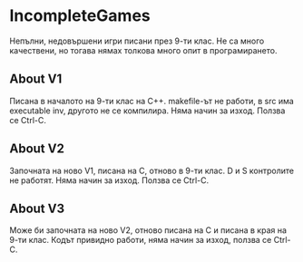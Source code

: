 # IncompleteGames

Непълни, недовършени игри писани през 9-ти клас.
Не са много качествени, но тогава нямах толкова много опит в програмирането.

## About V1
Писана в началото на 9-ти клас на C++.
makefile-ът не работи, в src има executable inv, другото не се компилира.
Няма начин за изход. Ползва се Ctrl-C.

## About V2
Започната на ново V1, писана на C, отново в 9-ти клас.
D и S контролите не работят.
Няма начин за изход. Ползва се Ctrl-C.

## About V3
Може би започната на ново V2, отново писана на C и писана в края на 9-ти клас.
Кодът привидно работи, няма начин за изход, ползва се Ctrl-C.
